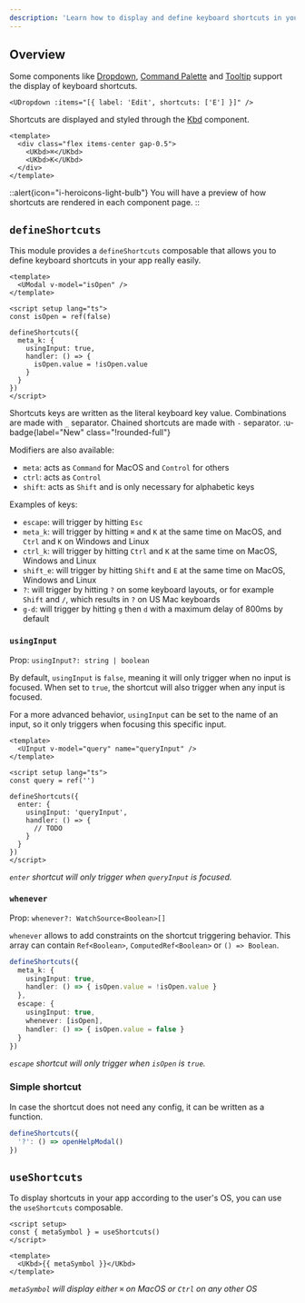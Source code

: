 ```yaml
---
description: 'Learn how to display and define keyboard shortcuts in your app.'
---
```


## Overview

Some components like [Dropdown](/elements/dropdown), [Command Palette](/navigation/command-palette) and [Tooltip](/overlays/tooltip) support the display of keyboard shortcuts.

```vue
<UDropdown :items="[{ label: 'Edit', shortcuts: ['E'] }]" />
```

Shortcuts are displayed and styled through the [Kbd](/elements/kbd) component.

```vue
<template>
  <div class="flex items-center gap-0.5">
    <UKbd>⌘</UKbd>
    <UKbd>K</UKbd>
  </div>
</template>
```

::alert{icon="i-heroicons-light-bulb"}
You will have a preview of how shortcuts are rendered in each component page.
::

## `defineShortcuts`

This module provides a `defineShortcuts` composable that allows you to define keyboard shortcuts in your app really easily.

```vue
<template>
  <UModal v-model="isOpen" />
</template>

<script setup lang="ts">
const isOpen = ref(false)

defineShortcuts({
  meta_k: {
    usingInput: true,
    handler: () => {
      isOpen.value = !isOpen.value
    }
  }
})
</script>
```

Shortcuts keys are written as the literal keyboard key value. Combinations are made with `_` separator. Chained shortcuts are made with `-` separator. :u-badge{label="New" class="!rounded-full"}

Modifiers are also available:
- `meta`: acts as `Command` for MacOS and `Control` for others
- `ctrl`: acts as `Control`
- `shift`: acts as `Shift` and is only necessary for alphabetic keys

Examples of keys:
- `escape`: will trigger by hitting `Esc`
- `meta_k`: will trigger by hitting `⌘` and `K` at the same time on MacOS, and `Ctrl` and `K` on Windows and Linux
- `ctrl_k`: will trigger by hitting `Ctrl` and `K` at the same time on MacOS, Windows and Linux
- `shift_e`: will trigger by hitting `Shift` and `E` at the same time on MacOS, Windows and Linux
- `?`: will trigger by hitting `?` on some keyboard layouts, or for example `Shift` and `/`, which results in `?` on US Mac keyboards
- `g-d`: will trigger by hitting `g` then `d` with a maximum delay of 800ms by default

### `usingInput`

Prop: `usingInput?: string | boolean`

By default, `usingInput` is `false`, meaning it will only trigger when no input is focused. When set to `true`, the shortcut will also trigger when any input is focused.

For a more advanced behavior, `usingInput` can be set to the name of an input, so it only triggers when focusing this specific input.

```vue
<template>
  <UInput v-model="query" name="queryInput" />
</template>

<script setup lang="ts">
const query = ref('')

defineShortcuts({
  enter: {
    usingInput: 'queryInput',
    handler: () => {
      // TODO
    }
  }
})
</script>
```
_`enter` shortcut will only trigger when `queryInput` is focused._

### `whenever`

Prop: `whenever?: WatchSource<Boolean>[]`

`whenever` allows to add constraints on the shortcut triggering behavior. This array can contain `Ref<Boolean>`, `ComputedRef<Boolean>` or `() => Boolean`.

```ts
defineShortcuts({
  meta_k: {
    usingInput: true,
    handler: () => { isOpen.value = !isOpen.value }
  },
  escape: {
    usingInput: true,
    whenever: [isOpen],
    handler: () => { isOpen.value = false }
  }
})
```
_`escape` shortcut will only trigger when `isOpen` is `true`._

### Simple shortcut

In case the shortcut does not need any config, it can be written as a function.

```ts
defineShortcuts({
  '?': () => openHelpModal()
})
```

## `useShortcuts`

To display shortcuts in your app according to the user's OS, you can use the `useShortcuts` composable.

```vue
<script setup>
const { metaSymbol } = useShortcuts()
</script>

<template>
  <UKbd>{{ metaSymbol }}</UKbd>
</template>
```
_`metaSymbol` will display either `⌘` on MacOS or `Ctrl` on any other OS_
